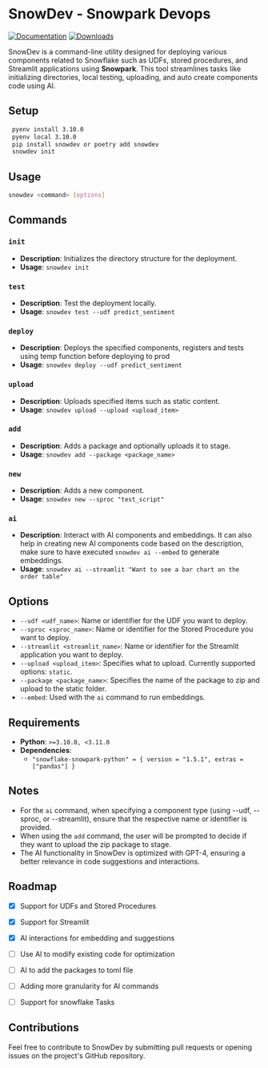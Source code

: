 # SnowDev - Snowpark Devops

[![Documentation](https://img.shields.io/badge/documentation-view-blue)](docs/quickstart.md) [![Downloads](https://static.pepy.tech/badge/snowdev)](https://pepy.tech/project/snowdev)

SnowDev is a command-line utility designed for deploying various components related to Snowflake such as UDFs, stored procedures, and Streamlit applications using **Snowpark**. This tool streamlines tasks like initializing directories, local testing, uploading, and auto create components code using AI.

## Setup

```bash
 pyenv install 3.10.0 
 pyenv local 3.10.0 
 pip install snowdev or poetry add snowdev
 snowdev init
```

## Usage

``` bash
snowdev <command> [options]
```

## Commands

### `init`
- **Description**: Initializes the directory structure for the deployment.
- **Usage**: `snowdev init`

### `test`
- **Description**: Test the deployment locally.
- **Usage**: `snowdev test --udf predict_sentiment`

### `deploy`
- **Description**: Deploys the specified components, registers and tests using temp function before deploying to prod
- **Usage**: `snowdev deploy --udf predict_sentiment`

### `upload`
- **Description**: Uploads specified items such as static content.
- **Usage**: `snowdev upload --upload <upload_item>`

### `add`
- **Description**: Adds a package and optionally uploads it to stage.
- **Usage**: `snowdev add --package <package_name>`

### `new`
- **Description**: Adds a new component.
- **Usage**: `snowdev new --sproc "test_script"`

### `ai`
- **Description**: Interact with AI components and embeddings. It can also help in creating new AI components code based on the description, 
  make sure to have executed `snowdev ai --embed` to generate embeddings.
- **Usage**: `snowdev ai --streamlit "Want to see a bar chart on the order table"`

## Options

- `--udf <udf_name>`: Name or identifier for the UDF you want to deploy.
- `--sproc <sproc_name>`: Name or identifier for the Stored Procedure you want to deploy.
- `--streamlit <streamlit_name>`: Name or identifier for the Streamlit application you want to deploy.
- `--upload <upload_item>`: Specifies what to upload. Currently supported options: `static`.
- `--package <package_name>`: Specifies the name of the package to zip and upload to the static folder.
- `--embed`: Used with the `ai` command to run embeddings.

## Requirements

- **Python**: `>=3.10.0, <3.11.0`
- **Dependencies**: 
  - `"snowflake-snowpark-python" = { version = "1.5.1", extras = ["pandas"] }`


## Notes
- For the `ai` command, when specifying a component type (using --udf, --sproc, or --streamlit), ensure that the respective name or identifier is provided.
- When using the `add` command, the user will be prompted to decide if they want to upload the zip package to stage.
- The AI functionality in SnowDev is optimized with GPT-4, ensuring a better relevance in code suggestions and interactions.


## Roadmap

- [x] Support for UDFs and Stored Procedures
- [x] Support for Streamlit
- [x] AI interactions for embedding and suggestions
- [ ] Use AI to modify existing code for optimization
- [ ] AI to add the packages to toml file
- [ ] Adding more granularity for AI commands
- [ ] Support for snowflake Tasks



## Contributions

Feel free to contribute to SnowDev by submitting pull requests or opening issues on the project's GitHub repository.
